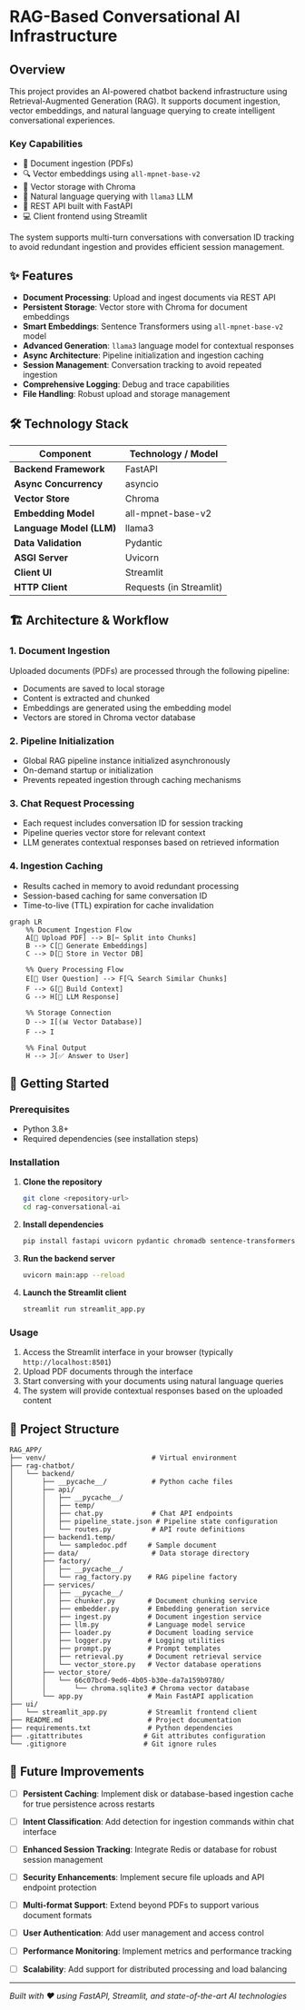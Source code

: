 # RAG-Based Conversational AI Infrastructure

## Overview

This project provides an AI-powered chatbot backend infrastructure using Retrieval-Augmented Generation (RAG). It supports document ingestion, vector embeddings, and natural language querying to create intelligent conversational experiences.

### Key Capabilities
- 📄 Document ingestion (PDFs)
- 🔍 Vector embeddings using `all-mpnet-base-v2`
- 💾 Vector storage with Chroma
- 🤖 Natural language querying with `llama3` LLM
- 🚀 REST API built with FastAPI
- 💻 Client frontend using Streamlit

The system supports multi-turn conversations with conversation ID tracking to avoid redundant ingestion and provides efficient session management.

## ✨ Features

- **Document Processing**: Upload and ingest documents via REST API
- **Persistent Storage**: Vector store with Chroma for document embeddings
- **Smart Embeddings**: Sentence Transformers using `all-mpnet-base-v2` model
- **Advanced Generation**: `llama3` language model for contextual responses
- **Async Architecture**: Pipeline initialization and ingestion caching
- **Session Management**: Conversation tracking to avoid repeated ingestion
- **Comprehensive Logging**: Debug and trace capabilities
- **File Handling**: Robust upload and storage management

## 🛠️ Technology Stack

| Component | Technology / Model |
|-----------|-------------------|
| **Backend Framework** | FastAPI |
| **Async Concurrency** | asyncio |
| **Vector Store** | Chroma |
| **Embedding Model** | all-mpnet-base-v2 |
| **Language Model (LLM)** | llama3 |
| **Data Validation** | Pydantic |
| **ASGI Server** | Uvicorn |
| **Client UI** | Streamlit |
| **HTTP Client** | Requests (in Streamlit) |

## 🏗️ Architecture & Workflow

### 1. Document Ingestion
Uploaded documents (PDFs) are processed through the following pipeline:
- Documents are saved to local storage
- Content is extracted and chunked
- Embeddings are generated using the embedding model
- Vectors are stored in Chroma vector database

### 2. Pipeline Initialization
- Global RAG pipeline instance initialized asynchronously
- On-demand startup or initialization
- Prevents repeated ingestion through caching mechanisms

### 3. Chat Request Processing
- Each request includes conversation ID for session tracking
- Pipeline queries vector store for relevant context
- LLM generates contextual responses based on retrieved information

### 4. Ingestion Caching
- Results cached in memory to avoid redundant processing
- Session-based caching for same conversation ID
- Time-to-live (TTL) expiration for cache invalidation



```mermaid
graph LR
    %% Document Ingestion Flow
    A[📄 Upload PDF] --> B[✂️ Split into Chunks]
    B --> C[🔢 Generate Embeddings]
    C --> D[💾 Store in Vector DB]
    
    %% Query Processing Flow
    E[💬 User Question] --> F[🔍 Search Similar Chunks]
    F --> G[📝 Build Context]
    G --> H[🤖 LLM Response]
    
    %% Storage Connection
    D --> I[(📊 Vector Database)]
    F --> I
    
    %% Final Output
    H --> J[✅ Answer to User]
```

## 🚀 Getting Started

### Prerequisites
- Python 3.8+
- Required dependencies (see installation steps)

### Installation

1. **Clone the repository**
   ```bash
   git clone <repository-url>
   cd rag-conversational-ai
   ```

2. **Install dependencies**
   ```bash
   pip install fastapi uvicorn pydantic chromadb sentence-transformers streamlit requests
   ```

3. **Run the backend server**
   ```bash
   uvicorn main:app --reload
   ```

4. **Launch the Streamlit client**
   ```bash
   streamlit run streamlit_app.py
   ```

### Usage

1. Access the Streamlit interface in your browser (typically `http://localhost:8501`)
2. Upload PDF documents through the interface
3. Start conversing with your documents using natural language queries
4. The system will provide contextual responses based on the uploaded content

## 📁 Project Structure

```
RAG_APP/
├── venv/                          # Virtual environment
├── rag-chatbot/
│   └── backend/
│       ├── __pycache__/           # Python cache files
│       ├── api/
│       │   ├── __pycache__/
│       │   ├── temp/
│       │   ├── chat.py            # Chat API endpoints
│       │   ├── pipeline_state.json # Pipeline state configuration
│       │   └── routes.py          # API route definitions
│       ├── backend1.temp/
│       │   └── sampledoc.pdf     # Sample document
│       ├── data/                  # Data storage directory
│       ├── factory/
│       │   ├── __pycache__/
│       │   └── rag_factory.py    # RAG pipeline factory
│       ├── services/
│       │   ├── __pycache__/
│       │   ├── chunker.py        # Document chunking service
│       │   ├── embedder.py       # Embedding generation service
│       │   ├── ingest.py         # Document ingestion service
│       │   ├── llm.py            # Language model service
│       │   ├── loader.py         # Document loading service
│       │   ├── logger.py         # Logging utilities
│       │   ├── prompt.py         # Prompt templates
│       │   ├── retrieval.py      # Document retrieval service
│       │   └── vector_store.py   # Vector database operations
│       ├── vector_store/
│       │   └── 66c07bcd-9ed6-4b05-b30e-da7a159b9780/
│       │       └── chroma.sqlite3 # Chroma vector database
│       └── app.py                # Main FastAPI application
├── ui/
│   └── streamlit_app.py          # Streamlit frontend client
├── README.md                     # Project documentation
├── requirements.txt              # Python dependencies
├── .gitattributes               # Git attributes configuration
└── .gitignore                   # Git ignore rules
```

## 🔮 Future Improvements

- [ ] **Persistent Caching**: Implement disk or database-based ingestion cache for true persistence across restarts
- [ ] **Intent Classification**: Add detection for ingestion commands within chat interface
- [ ] **Enhanced Session Tracking**: Integrate Redis or database for robust session management
- [ ] **Security Enhancements**: Implement secure file uploads and API endpoint protection
- [ ] **Multi-format Support**: Extend beyond PDFs to support various document formats
- [ ] **User Authentication**: Add user management and access control
- [ ] **Performance Monitoring**: Implement metrics and performance tracking
- [ ] **Scalability**: Add support for distributed processing and load balancing


---

*Built with ❤️ using FastAPI, Streamlit, and state-of-the-art AI technologies*